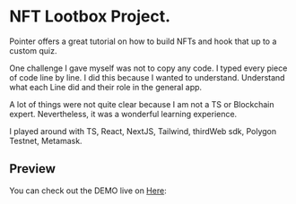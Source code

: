 # NFT Lootbox Project.

Pointer offers a great tutorial on how to build NFTs and hook that up to a custom quiz. 

One challenge I gave myself was not to copy any code. I typed every piece of code line by line.
I did this because I wanted to understand. Understand what each Line did and their role in the general app.

A lot of things were not quite clear because I am not a TS or Blockchain expert. Nevertheless, it was a wonderful learning experience.

I played around with TS, React, NextJS, Tailwind, thirdWeb sdk, Polygon Testnet, Metamask.


## Preview

You can check out the DEMO live on [Here](https://lootbox-quizoo.fly.dev/):


